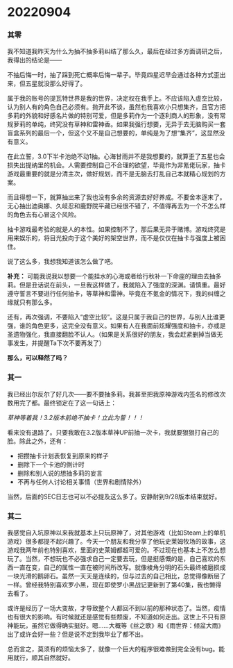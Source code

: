 # 20220904

### 其零

我不知道我昨天为什么为抽不抽多莉纠结了那么久，最后在经过多方面调研之后，我得出的结论是——

不抽后悔一时，抽了踩到死亡概率后悔一辈子。毕竟四星迟早会通过各种方式歪出来，但五星就没那么好得了。

属于我的账号的提瓦特世界是我的世界，决定权在我手上。不应该陷入虚空比较，认为别人有的角色自己必须有。抛开此不谈，虽然也我喜欢小只想集齐，且官方把多莉的外貌和好感名片做的特别可爱，但是多莉作为一个逐利商人的形象，没有常规萝莉的单纯，终究没有草神和雷神香。如果我强行想要，无异于去无脑购买一套盲盒系列的最后一个，但这个又不是自己想要的，单纯是为了想“集齐”，这显然没有意义。

在此立誓，3.0下半卡池绝不动1抽。心海甘雨并不是我想要的，就算歪了五星也会损失出提纳里的机会。人需要控制自己不合理的欲望，毕竟作为非氪佬玩家，抽卡游戏最重要的就是分清主次，做好规划，而不是无脑去打乱自己本就精心规划的方案。

而且得想一下，就算抽出来了我也没有多余的资源去好好养成。不要舍本逐末了。无心抽出迪奥娜、久岐忍和鹿野院平藏已经很不错了，不值得再去为一个不怎么样的角色去有心冒这个风险。

抽卡游戏最考验的就是人的本性。如果控制不了，那后果无异于赌博。游戏终究是用来娱乐的，将目光投向于这个美好的架空世界，而不是仅仅在抽卡与强度上被困住。

说了这么多，我想我知道该怎么做了吧。

**补充：** 可能我说我以想要一个能挂水的心海或者给行秋补一下命座的理由去抽多莉。但是丑话说在前头，一旦我这样做了，我就陷入了强度的深渊。请慎重。最好遵守誓言不要进行任何抽卡，等草神和雷神。毕竟在不氪金的情况下，我的纠缠之缘就只有那么多。

还有，再次强调，不要陷入“虚空比较”。这是只属于我自己的世界，与别人比谁更强，谁的角色更多，这完全没有意义。如果有人在我面前炫耀强度和抽卡，亦或是圣遗物强化，我直接翻脸不认人。（如果是关系很好的朋友，我会赶紧删掉当做无事发生，并提醒Ta下次不要再发了）

**那么，可以释然了吗？**

### 其一

我已经出尔反尔了好几次——要不要抽多莉。我甚至把我原神游戏内签名的修改次数用完了都。最终锁定在了这一句话上：

*草神等着我！3.2版本前绝不抽卡！立此为誓！！！*

看来没有退路了。只要我敢在3.2版本草神UP前抽一次卡，我就要狠狠打自己的脸。除此之外，还有：

- 把攒抽卡计划表恢复到原来的样子
- 删除下一个卡池的倒计时
- 删除和别人说的想抽多莉的妄言
- 不再与任何人讨论相关事情（世界和剧情除外）

当然，后面的SEC日志也可以不必提及这么多了。安静耐到9/28版本结束就好。

### 其二

我感觉自入坑原神以来我就基本上只玩原神了，对其他游戏（比如Steam上的单机游戏）很多都提不起兴趣了。今天一个朋友和我分享了他玩史莱姆牧场的故事，这游戏我两年前也特别喜欢，里面的史莱姆都超可爱的。不过现在也基本上不怎么想玩了。当然，不想玩也不必强求自己一定要去玩，但是挺感慨的是，自己喜欢的东西一直在变，自己的属性一直在被时间所改写。就像棱角分明的石头最终被磨损成一块光滑的鹅卵石。虽然一天天是连续的，但与过去的自己相比，总觉得像断层了一样。曾经我特别喜欢罗小黑，现在即使罗小黑战记更新到了第40集，我也懒得去看了。

或许是经历了一场大变故，才导致整个人都回不到以前的那种状态了。当然，疫情也有很大的影响。有时候就还是感觉有些颓废，不知道如何走出。这世上不只有原神能玩，虽然它做得确实挺好。嗯……大概等《丝之歌》和《雨世界：倾盆大雨》出了或许会好一些？但是说不定到我毕业了都不出。

总而言之，莫须有的烦恼太多了，就像一个巨大的程序很难做到完全没有bug。能用就行，顺其自然就好。
